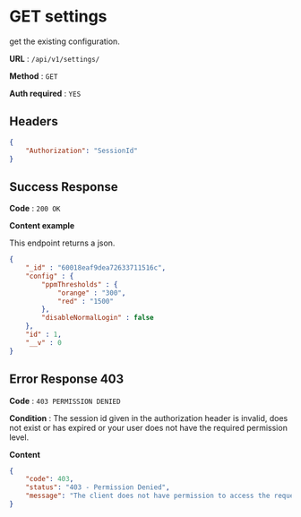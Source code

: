 # GET settings

get the existing configuration.

**URL** : `/api/v1/settings/`

**Method** : `GET`

**Auth required** : `YES`

## Headers

```json
{
    "Authorization": "SessionId"
}
```

## Success Response

**Code** : `200 OK`

**Content example**

This endpoint returns a json.
```json
{
    "_id" : "60018eaf9dea72633711516c",
    "config" : {
        "ppmThresholds" : {
            "orange" : "300",
            "red" : "1500"
        },
        "disableNormalLogin" : false
    },
    "id" : 1,
    "__v" : 0
}
```

## Error Response 403

**Code** : `403 PERMISSION DENIED`

**Condition** : The session id given in the authorization header is invalid, does not exist or has expired or your user does not have the required permission level.

**Content**

```json
{
    "code": 403,
    "status": "403 - Permission Denied",
    "message": "The client does not have permission to access the requested resource."
}
```
